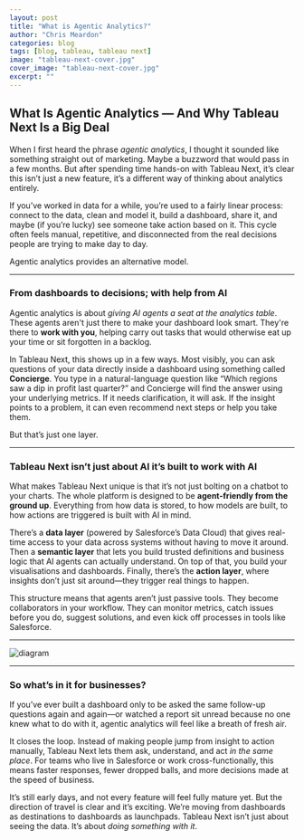 ```yaml
---
layout: post
title: "What is Agentic Analytics?"
author: "Chris Meardon"
categories: blog
tags: [blog, tableau, tableau next]
image: "tableau-next-cover.jpg"
cover_image: "tableau-next-cover.jpg"
excerpt: ""
---
```


## **What Is Agentic Analytics — And Why Tableau Next Is a Big Deal**

When I first heard the phrase _agentic analytics_, I thought it sounded like something straight out of marketing. Maybe a buzzword that would pass in a few months. But after spending time hands-on with Tableau Next, it’s clear this isn’t just a new feature, it’s a different way of thinking about analytics entirely.

If you’ve worked in data for a while, you’re used to a fairly linear process: connect to the data, clean and model it, build a dashboard, share it, and maybe (if you’re lucky) see someone take action based on it. This cycle often feels manual, repetitive, and disconnected from the real decisions people are trying to make day to day.

Agentic analytics provides an alternative model.

---

### From dashboards to decisions; with help from AI

Agentic analytics is about _giving AI agents a seat at the analytics table_. These agents aren't just there to make your dashboard look smart. They're there to **work with you**, helping carry out tasks that would otherwise eat up your time or sit forgotten in a backlog.

In Tableau Next, this shows up in a few ways. Most visibly, you can ask questions of your data directly inside a dashboard using something called **Concierge**. You type in a natural-language question like “Which regions saw a dip in profit last quarter?” and Concierge will find the answer using your underlying metrics. If it needs clarification, it will ask. If the insight points to a problem, it can even recommend next steps or help you take them.

But that’s just one layer.

---

### Tableau Next isn’t just about AI it’s built to work with AI

What makes Tableau Next unique is that it’s not just bolting on a chatbot to your charts. The whole platform is designed to be **agent-friendly from the ground up**. Everything from how data is stored, to how models are built, to how actions are triggered is built with AI in mind.

There’s a **data layer** (powered by Salesforce’s Data Cloud) that gives real-time access to your data across systems without having to move it around. Then a **semantic layer** that lets you build trusted definitions and business logic that AI agents can actually understand. On top of that, you build your visualisations and dashboards. Finally, there’s the **action layer**, where insights don’t just sit around—they trigger real things to happen.

This structure means that agents aren’t just passive tools. They become collaborators in your workflow. They can monitor metrics, catch issues before you do, suggest solutions, and even kick off processes in tools like Salesforce.

---

![diagram]("assets/img/tableau-next/data-semantic-insight-action.png")

---

### So what’s in it for businesses?

If you’ve ever built a dashboard only to be asked the same follow-up questions again and again—or watched a report sit unread because no one knew what to do with it, agentic analytics will feel like a breath of fresh air.

It closes the loop. Instead of making people jump from insight to action manually, Tableau Next lets them ask, understand, and act _in the same place_. For teams who live in Salesforce or work cross-functionally, this means faster responses, fewer dropped balls, and more decisions made at the speed of business.

It’s still early days, and not every feature will feel fully mature yet. But the direction of travel is clear and it’s exciting. We’re moving from dashboards as destinations to dashboards as launchpads. Tableau Next isn’t just about seeing the data. It’s about _doing something with it_.
